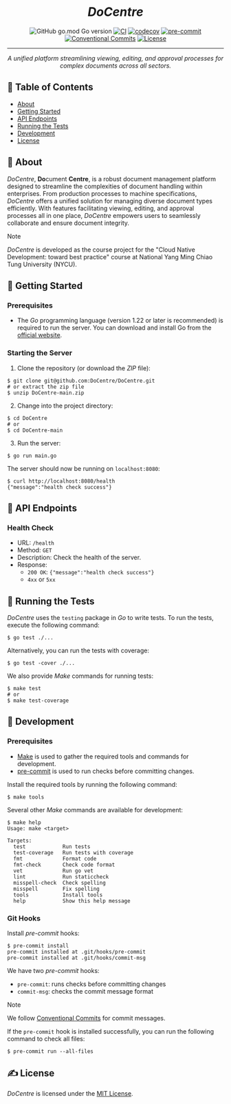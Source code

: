 <h1 align="center"><i>DoCentre</i></h1>

<div align="center">

![GitHub go.mod Go version](https://img.shields.io/github/go-mod/go-version/DoCentre/DoCentre)
[![CI](https://github.com/DoCentre/DoCentre/actions/workflows/ci.yml/badge.svg)](https://github.com/DoCentre/DoCentre/actions/workflows/ci.yml)
[![codecov](https://codecov.io/gh/DoCentre/DoCentre/graph/badge.svg?token=VE3MI85NDN)](https://codecov.io/gh/DoCentre/DoCentre)
[![pre-commit](https://img.shields.io/badge/pre--commit-enabled-brightgreen?logo=pre-commit)](https://github.com/pre-commit/pre-commit)
[![Conventional Commits](https://img.shields.io/badge/Conventional%20Commits-1.0.0-%23FE5196?logo=conventionalcommits&logoColor=white)](https://conventionalcommits.org)
[![License](https://img.shields.io/badge/license-MIT-blue.svg)](LICENSE)

</div>

---

<p align="center">
    <i>A unified platform streamlining viewing, editing, and approval processes for complex documents across all sectors.</i>
</p>

## 📝 Table of Contents

- [About](#about)
- [Getting Started](#getting_started)
- [API Endpoints](#api)
- [Running the Tests](#tests)
- [Development](#development)
- [License](#license)

## 🧐 About <a name = "about"></a>

_DoCentre_, **Do**cument **Centre**, is a robust document management platform designed to streamline the complexities of document handling within enterprises. From production processes to machine specifications, _DoCentre_ offers a unified solution for managing diverse document types efficiently. With features facilitating viewing, editing, and approval processes all in one place, _DoCentre_ empowers users to seamlessly collaborate and ensure document integrity.

> [!note]
> _DoCentre_ is developed as the course project for the "Cloud Native Development: toward best practice" course at National Yang Ming Chiao Tung University (NYCU).

## 🏁 Getting Started <a name = "getting_started"></a>

### Prerequisites

- The _Go_ programming language (version 1.22 or later is recommended) is required to run the server. You can download and install Go from the [official website](https://go.dev/doc/install).

### Starting the Server

1. Clone the repository (or download the _ZIP_ file):

```console
$ git clone git@github.com:DoCentre/DoCentre.git
# or extract the zip file
$ unzip DoCentre-main.zip
```

2. Change into the project directory:

```console
$ cd DoCentre
# or
$ cd DoCentre-main
```

3. Run the server:

```console
$ go run main.go
```

The server should now be running on `localhost:8080`:

```console
$ curl http://localhost:8080/health
{"message":"health check success"}
```

## 🧾 API Endpoints <a name = "api"></a>

### Health Check

- URL: `/health`
- Method: `GET`
- Description: Check the health of the server.
- Response:
  - `200 OK`: `{"message":"health check success"}`
  - `4xx` or `5xx`

## 🔧 Running the Tests <a name = "tests"></a>

_DoCentre_ uses the `testing` package in _Go_ to write tests.
To run the tests, execute the following command:

```console
$ go test ./...
```

Alternatively, you can run the tests with coverage:

```console
$ go test -cover ./...
```

We also provide _Make_ commands for running tests:

```console
$ make test
# or
$ make test-coverage
```

## 🚀 Development <a name = "development"></a>

### Prerequisites

- [Make](https://www.gnu.org/software/make/#download) is used to gather the required tools and commands for development.
- [pre-commit](https://pre-commit.com/#install) is used to run checks before committing changes.

Install the required tools by running the following command:

```console
$ make tools
```

Several other _Make_ commands are available for development:

```console
$ make help
Usage: make <target>

Targets:
  test            Run tests
  test-coverage   Run tests with coverage
  fmt             Format code
  fmt-check       Check code format
  vet             Run go vet
  lint            Run staticcheck
  misspell-check  Check spelling
  misspell        Fix spelling
  tools           Install tools
  help            Show this help message

```

### Git Hooks

Install _pre-commit_ hooks:

```console
$ pre-commit install
pre-commit installed at .git/hooks/pre-commit
pre-commit installed at .git/hooks/commit-msg
```

We have two _pre-commit_ hooks:
- `pre-commit`: runs checks before committing changes
- `commit-msg`: checks the commit message format

> [!note]
> We follow [Conventional Commits](https://www.conventionalcommits.org) for commit messages.

If the `pre-commit` hook is installed successfully, you can run the following command to check all files:

```console
$ pre-commit run --all-files
```

## ✍️ License <a name = "license"></a>

_DoCentre_ is licensed under the [MIT License](LICENSE).

